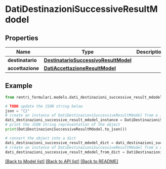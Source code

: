 # DatiDestinazioniSuccessiveResultMdodel


## Properties

Name | Type | Description | Notes
------------ | ------------- | ------------- | -------------
**destinatario** | [**DestinatarioSuccessivoResultModel**](DestinatarioSuccessivoResultModel.md) |  | [optional] 
**accettazione** | [**DatiAccettazioneResultModel**](DatiAccettazioneResultModel.md) |  | [optional] 

## Example

```python
from rentri_formulari.models.dati_destinazioni_successive_result_mdodel import DatiDestinazioniSuccessiveResultMdodel

# TODO update the JSON string below
json = "{}"
# create an instance of DatiDestinazioniSuccessiveResultMdodel from a JSON string
dati_destinazioni_successive_result_mdodel_instance = DatiDestinazioniSuccessiveResultMdodel.from_json(json)
# print the JSON string representation of the object
print(DatiDestinazioniSuccessiveResultMdodel.to_json())

# convert the object into a dict
dati_destinazioni_successive_result_mdodel_dict = dati_destinazioni_successive_result_mdodel_instance.to_dict()
# create an instance of DatiDestinazioniSuccessiveResultMdodel from a dict
dati_destinazioni_successive_result_mdodel_from_dict = DatiDestinazioniSuccessiveResultMdodel.from_dict(dati_destinazioni_successive_result_mdodel_dict)
```
[[Back to Model list]](../README.md#documentation-for-models) [[Back to API list]](../README.md#documentation-for-api-endpoints) [[Back to README]](../README.md)



